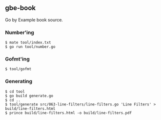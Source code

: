 ## gbe-book

Go by Example book source.


### Number'ing

```console
$ mate tool/index.txt
$ go run tool/number.go
```


### Gofmt'ing

```console
$ tool/gofmt
```


### Generating

```console
$ cd tool
$ go build generate.go
$ cd ..
$ tool/generate src/063-line-filters/line-filters.go 'Line Filters' > build/line-filters.html
$ prince build/line-filters.html -o build/line-filters.pdf
```
